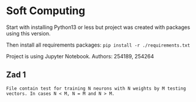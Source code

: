 # Soft Computing 
Start with installing Python13 or less but project was created with packages using this version.

Then install all requirements packages:
`pip install -r ./requirements.txt`

Project is using Jupyter Notebook.
Authors: 254189, 254264
## Zad 1
    File contain test for training N neurons with N weights by M testing vectors. In cases N < M, N = M and N > M. 
